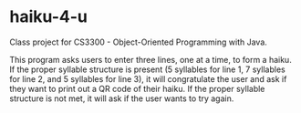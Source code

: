 # haiku-4-u
Class project for CS3300 - Object-Oriented Programming with Java.

This program asks users to enter three lines, one at a time, to form a haiku. If the proper syllable structure is present (5 syllables for line 1, 7 syllables
for line 2, and 5 syllables for line 3), it will congratulate the user and ask if they want to print out a QR code of their haiku. If the proper syllable
structure is not met, it will ask if the user wants to try again.
